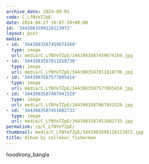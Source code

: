 ```yaml
---
archive_date: 2024-09-01
code: C_LfNYeTZpE
date: 2024-08-27 16:07:39+00:00
id: '3443983599128123972'
layout: post
media:
- id: '3443983587459674169'
  type: image
  url: media/C_LfNYeTZpE/3443983587459674169.jpg
- id: '3443983587811818730'
  type: image
  url: media/C_LfNYeTZpE/3443983587811818730.jpg
- id: '3443983587577085414'
  type: image
  url: media/C_LfNYeTZpE/3443983587577085414.jpg
- id: '3443983587467941529'
  type: image
  url: media/C_LfNYeTZpE/3443983587467941529.jpg
- id: '3443983587451082733'
  type: image
  url: media/C_LfNYeTZpE/3443983587451082733.jpg
permalink: /p/C_LfNYeTZpE/
thumbnail: media/C_LfNYeTZpE/3443983599128123972.jpg
title: Album by solleker_fisherman
---
```


hoodirony_bangla